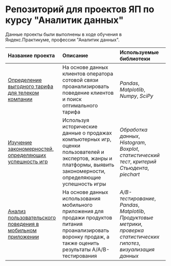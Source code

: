# Репозиторий для проектов ЯП по курсу "Аналитик данных"

Данные проекты были выполнены в ходе обучения в Яндекс.Практикуме, профессии "Аналитик данных".

| Название проекта | Описание | Используемые библиотеки | 
| :---------------------- | :---------------------- | :---------------------- |
| [Определение выгодного тарифа для телеком компании](big_cities_music) | На основе данных клиентов оператора сотовой связи проанализировать поведение клиентов и поиск оптимального тарифа| *Pandas*, *Matplotlib*, *Numpy*, *SciPy* |
| [Изучение закономерностей, определяющих успешность игр](big_cities_music) |Используя исторические данные о продажах компьютерных игр, оценки пользователей и экспертов, жанры и платформы, выявить закономерности, определяющие успешность игры | *Обработка данных*, *Histogram*, *Boxplot*, *статистический тест*, *критерий Стьюдента*, *piechart* |
| [Анализ пользовательского поведения в мобильном приложении](big_cities_music) |На основе данных использования мобильного приложения для продажи продуктов питания проанализировать воронку продаж, а также оценить результаты A/A/B-тестирования | *A/B-тестирование*, *Pandas*, *Matplotlib*, *Продуктовые метрики*, *проверка статистических гипотез*, *визуализация данных* |
